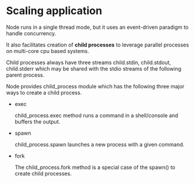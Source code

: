 # Scaling application

Node runs in a single thread mode,
but it uses an event-driven paradigm to handle concurrency.

It also facilitates creation of **child processes** to leverage parallel processes
on multi-core cpu based systems.

Child processes always have three streams
child.stdin,
child.stdout,
child.stderr
which may be shared with the stdio streams of the following parent process.

Node provides child_process module which has the following three major ways to create a child process.
- exec
  
  child_process.exec method runs a command in a shell/console and buffers the output.

- spawn
  
  child_process.spawn launches a new process with a given command.

- fork
  
  The child_process.fork method is a special case of the spawn() to create child processes.